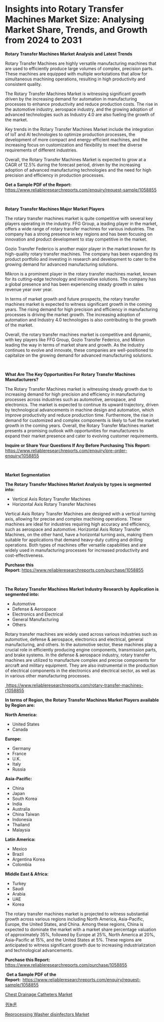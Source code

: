 <p><h1>Insights into Rotary Transfer Machines Market Size: Analysing Market Share, Trends, and Growth from 2024 to 2031</h1></p><p><strong>Rotary Transfer Machines Market Analysis and Latest Trends</strong></p>
<p><p>Rotary Transfer Machines are highly versatile manufacturing machines that are used to efficiently produce large volumes of complex, precision parts. These machines are equipped with multiple workstations that allow for simultaneous machining operations, resulting in high productivity and consistent quality.</p><p>The Rotary Transfer Machines Market is witnessing significant growth driven by the increasing demand for automation in manufacturing processes to enhance productivity and reduce production costs. The rise in the automotive industry, aerospace industry, and the growing adoption of advanced technologies such as Industry 4.0 are also fueling the growth of the market.</p><p>Key trends in the Rotary Transfer Machines Market include the integration of IoT and AI technologies to optimize production processes, the development of more compact and energy-efficient machines, and the increasing focus on customization and flexibility to meet the diverse requirements of different industries.</p><p>Overall, the Rotary Transfer Machines Market is expected to grow at a CAGR of 12.5% during the forecast period, driven by the increasing adoption of advanced manufacturing technologies and the need for high precision and efficiency in production processes.</p></p>
<p><strong>Get a Sample PDF of the Report:&nbsp;</strong> <a href="https://www.reliableresearchreports.com/enquiry/request-sample/1058855">https://www.reliableresearchreports.com/enquiry/request-sample/1058855</a></p>
<p>&nbsp;</p>
<p><strong>Rotary Transfer Machines Major Market Players</strong></p>
<p><p>The rotary transfer machines market is quite competitive with several key players operating in the industry. FFG Group, a leading player in the market, offers a wide range of rotary transfer machines for various industries. The company has a strong presence in key regions and has been focusing on innovation and product development to stay competitive in the market.</p><p>Gozio Transfer Federico is another major player in the market known for its high-quality rotary transfer machines. The company has been expanding its product portfolio and investing in research and development to cater to the growing demand for advanced manufacturing solutions.</p><p>Mikron is a prominent player in the rotary transfer machines market, known for its cutting-edge technology and innovative solutions. The company has a global presence and has been experiencing steady growth in sales revenue year over year.</p><p>In terms of market growth and future prospects, the rotary transfer machines market is expected to witness significant growth in the coming years. The rising demand for high precision and efficiency in manufacturing processes is driving the market growth. The increasing adoption of automation and Industry 4.0 technologies is also contributing to the growth of the market.</p><p>Overall, the rotary transfer machines market is competitive and dynamic, with key players like FFG Group, Gozio Transfer Federico, and Mikron leading the way in terms of market share and growth. As the industry continues to evolve and innovate, these companies are well-positioned to capitalize on the growing demand for advanced manufacturing solutions.</p></p>
<p>&nbsp;</p>
<p><strong>What Are The Key Opportunities For Rotary Transfer Machines Manufacturers?</strong></p>
<p><p>The Rotary Transfer Machines market is witnessing steady growth due to increasing demand for high precision and efficiency in manufacturing processes across industries such as automotive, aerospace, and electronics. The market is expected to continue its upward trajectory, driven by technological advancements in machine design and automation, which improve productivity and reduce production time. Furthermore, the rise in demand for customized and complex components is likely to fuel the market growth in the coming years. Overall, the Rotary Transfer Machines market presents a promising outlook with opportunities for manufacturers to expand their market presence and cater to evolving customer requirements.</p></p>
<p><strong>Inquire or Share Your Questions If Any Before Purchasing This Report:</strong> <a href="https://www.reliableresearchreports.com/enquiry/pre-order-enquiry/1058855">https://www.reliableresearchreports.com/enquiry/pre-order-enquiry/1058855</a></p>
<p>&nbsp;</p>
<p><strong>Market Segmentation</strong></p>
<p><strong>The Rotary Transfer Machines Market Analysis by types is segmented into:</strong></p>
<p><ul><li>Vertical Axis Rotary Transfer Machines</li><li>Horizontal Axis Rotary Transfer Machines</li></ul></p>
<p><p>Vertical Axis Rotary Transfer Machines are designed with a vertical turning axis, allowing for precise and complex machining operations. These machines are ideal for industries requiring high accuracy and efficiency, such as aerospace and automotive. Horizontal Axis Rotary Transfer Machines, on the other hand, have a horizontal turning axis, making them suitable for applications that demand heavy-duty cutting and drilling operations. Both types of machines offer versatile capabilities and are widely used in manufacturing processes for increased productivity and cost-effectiveness.</p></p>
<p><strong>Purchase this Report:&nbsp;</strong><a href="https://www.reliableresearchreports.com/purchase/1058855">https://www.reliableresearchreports.com/purchase/1058855</a></p>
<p>&nbsp;</p>
<p><strong>The Rotary Transfer Machines Market Industry Research by Application is segmented into:</strong></p>
<p><ul><li>Automotive</li><li>Defense & Aerospace</li><li>Electronics and Electrical</li><li>General Manufacturing</li><li>Others</li></ul></p>
<p><p>Rotary transfer machines are widely used across various industries such as automotive, defense & aerospace, electronics and electrical, general manufacturing, and others. In the automotive sector, these machines play a crucial role in efficiently producing engine components, transmission parts, and brake systems. In the defense & aerospace industry, rotary transfer machines are utilized to manufacture complex and precise components for aircraft and military equipment. They are also instrumental in the production of electrical components in the electronics and electrical sector, as well as in various other manufacturing processes.</p></p>
<p><a href="https://www.reliableresearchreports.com/rotary-transfer-machines-r1058855">&nbsp;https://www.reliableresearchreports.com/rotary-transfer-machines-r1058855</a></p>
<p><strong>In terms of Region, the Rotary Transfer Machines Market Players available by Region are:</strong></p>
<p>
    <p> <strong> North America: </strong>
        <ul>
            <li>United States</li>
            <li>Canada</li>
        </ul>
        </p> 
    <p> <strong> Europe: </strong>
        <ul>
            <li>Germany</li>
            <li>France</li>
            <li>U.K.</li>
            <li>Italy</li>
            <li>Russia</li>
        </ul>
        </p> 
    <p> <strong> Asia-Pacific: </strong>
        <ul>
            <li>China</li>
            <li>Japan</li>
            <li>South Korea</li>
            <li>India</li>
            <li>Australia</li>
            <li>China Taiwan</li>
            <li>Indonesia</li>
            <li>Thailand</li>
            <li>Malaysia</li>
        </ul>
        </p> 
    <p> <strong> Latin America: </strong>
        <ul>
            <li>Mexico</li>
            <li>Brazil</li>
            <li>Argentina Korea</li>
            <li>Colombia</li>
        </ul>
        </p> 
    <p> <strong> Middle East & Africa: </strong>
        <ul>
            <li>Turkey</li>
            <li>Saudi</li>
            <li>Arabia</li>
            <li>UAE</li>
            <li>Korea</li>
        </ul>
    </p>
    </p>
<p><p>The rotary transfer machines market is projected to witness substantial growth across various regions including North America, Asia-Pacific, Europe, the United States, and China. Among these regions, China is expected to dominate the market with a market share percentage valuation of approximately 35%, followed by Europe at 25%, North America at 20%, Asia-Pacific at 15%, and the United States at 5%. These regions are anticipated to witness significant growth due to increasing industrialization and technological advancements.</p></p>
<p><strong>Purchase this Report: </strong><a href="https://www.reliableresearchreports.com/purchase/1058855">https://www.reliableresearchreports.com/purchase/1058855</a></p>
<p>&nbsp;<strong>Get a Sample PDF of the Report:&nbsp;&nbsp;</strong><a href="https://www.reliableresearchreports.com/enquiry/request-sample/1058855">https://www.reliableresearchreports.com/enquiry/request-sample/1058855</a></p>
<p><strong></strong></p>
<p><p><a href="https://www.linkedin.com/pulse/analyzing-chest-drainage-catheters-market-global-industry-lpywc?trackingId=PF1phCHD%2BbNatzB3%2FIQVUA%3D%3D">Chest Drainage Catheters Market</a></p><p><a href="https://medium.com/@corneliutrifa2022/%ED%80%B4%EB%86%80%EB%A1%A0-%EC%8B%9C%EC%9E%A5-%EC%9C%A0%ED%98%95-%EC%9D%91%EC%9A%A9-%EB%B0%8F-%EC%A7%80%EB%A6%AC%EC%97%90-%EB%8C%80%ED%95%9C-%ED%8F%AC%EA%B4%84%EC%A0%81-%ED%8F%89%EA%B0%80-e454c2bbbc9e">퀴놀론</a></p><p><a href="https://www.linkedin.com/pulse/analyzing-reprocessing-washer-disinfectors-market-global-mhhfc?trackingId=9Dm9CZHaQuBMB%2BYSniE6rQ%3D%3D">Reprocessing Washer disinfectors Market</a></p></p>